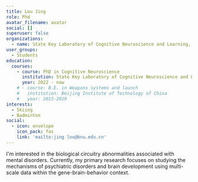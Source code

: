 ```yaml
---
title: Lou Jing
role: Phd
avatar_filename: avatar
social: []
superuser: false
organizations:
  - name: State Key Laboratory of Cognitive Neuroscience and Learning, Beijing Normal University
user_groups:
  - Students
education:
  courses:
    - course: PhD in Cognitive Neuroscience
      institution: State Key Laboratory of Cognitive Neuroscience and Learning, Beijing Normal University
      year: 2022 - now
    # - course: B.E. in Weapons systems and launch 
    #   institution: Beijing Institute of Technology of China
    #   year: 2015-2019
interests:
  - Skiing
  - Badminton
social:
  - icon: envelope
    icon_pack: fas
    link: 'mailto:jing lou@bnu.edu.cn'
---
```


I'm interested in the biological circuitry abnormalities associated with mental disorders. Currently, my primary research focuses on studying the mechanisms of psychiatric disorders and brain development using multi-scale data within the gene-brain-behavior context.
